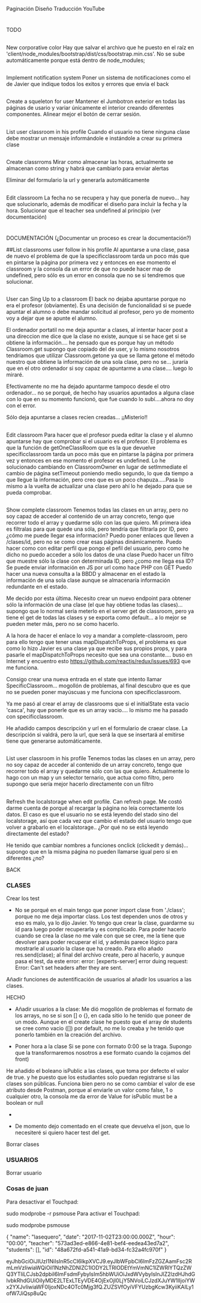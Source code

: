 Paginación
Diseño
Traducción
YouTube

#
TODO

##
New corporative color
Hay que salvar el archivo que he puesto en el raíz en 'client/node_modules/bootstrap/dist/css/bootstrap.min.css'. No se sube automáticamente porque está dentro de node_modules;

##
Implement notification system
Poner un sistema de notificaciones como el de Javier que indique todos los exitos y errores que envia el back

##
Create a squeleton for user
Mantener el Jumbotron exterior en todas las páginas de usario y variar únicamente el interior creando diferentes componentes.
Alinear mejor el botón de cerrar sesión.

##
List user classroom in his profile
Cuando el usuario no tiene ninguna clase debe mostrar un mensaje informándole e instándole a crear su primera clase

##
Create classrroms
Mirar como almacenar las horas, actualmente se almacenan como string y habrá que cambiarlo para enviar alertas

Eliminar del formulario la url y generarla automáticamente

##
Edit classroom
La fecha no se recupera y hay que ponerla de nuevo... hay que solucionarlo, además de modificar el diseño para incluir la fecha y la hora.
Solucionar que el teacher sea undefined al principio (ver documentación)

#
DOCUMENTACIÓN (¿Documentar un proceso es crear la documentación?)

##List classrooms user follow in his profile
Al apuntarse a una clase, pasa de nuevo el problema de que la specificclassroom tarda un poco más que en pintarse la página por primera vez y entonces en ese momento el classroom y la consola da un error de que no puede hacer map de undefined, pero sólo es un error en consola que no se si tendremos que solucionar.

##
User can Sing Up to a classroom
El back no dejaba apuntarse porque no era el profesor (obviamente). Es una decisión de funcionalidad si se puede apuntar el alumno o debe mandar solicitud al profesor, pero yo de momento voy a dejar que se apunte el alumno.

El ordenador portatil no me deja apuntar a clases, al intentar hacer post a una direccion me dice que la clase no existe, aunque si se hace get si se obtiene la información.... he pensado que es porque hay un método Classroom.get supongo que copiado del de user, y lo mismo nosotros tendríamos que utilizar Classroom.getone ya que se llama getone el método nuestro que obtiene la información de una sola clase, pero no se... juraría que en el otro ordenador si soy capaz de apuntarme a una clase.... luego lo miraré.

Efectivamente no me ha dejado apuntarme tampoco desde el otro ordenador... no se porqué, de hecho hay usuarios apuntados a alguna clase con lo que en su momento funcionó, que fue cuando lo subí....ahora no doy con el error.

Sólo deja apuntarse a clases recien creadas... ¡¡Misterio!!

##
Edit classroom
Para hacer que el profesor pueda editar la clase y el alumno apuntarse hay que comprobar si el usuario es el profesor. El problema es que la función de getOneClassRoom que es la que devuelve specificclassroom tarda un poco más que en pintarse la página por primera vez y entonces en ese momento el profesor es undefined. Lo he solucionado cambiando en ClassroomOwner en lugar de setImmediate el cambio de página setTimeout poniendo medio segundo, lo que da tiempo a que llegue la información, pero creo que es un poco chapuza.....Pasa lo mismo a la vuelta de actualizar una clase pero ahí lo he dejado para que se pueda comprobar.

##
Show complete classroom
Tenemos todas las clases en un array, pero no soy capaz de acceder al contenido de un array concreto, tengo que recorrer todo el array y quedarme sólo con las que quiero. Mi primera idea es filtralas para que quede una sóla, pero tendría que filtrarla por ID, pero ¿cómo me puede llegar esa información?
Puedo poner enlaces que lleven a /clases/id, pero no se como crear esas páginas dinámicamente.
Puedo hacer como con editar perfil que pongo el pefil del usuario, pero como he dicho no puedo acceder a sólo los datos de una clase
Puedo hacer un filtro que muestre sólo la clase con determinada ID, pero ¿como me llega esa ID? Se puede enviar información en JS por url como hace PHP con GET
Puedo hacer una nueva consulta a la BBDD y almacenar en el estado la información de una sola clase aunque se almacenaría información redundante en el estado.

Me decido por esta última. Necesito crear un nuevo endpoint para obtener sólo la información de una clase (el que hay obtiene todas las clases)... supongo que lo normal sería meterlo en el server get de classroom, pero ya tiene el get de todas las clases y se exporta como default... a lo mejor se pueden meter más, pero no se como hacerlo.

A la hora de hacer el enlace lo voy a mandar a complete-classroom, pero para ello tengo que tener unas mapDispatchToProps, el problema es que como lo hizo Javier es una clase ya que recibe sus propios props, y para pasarle el mapDispatchToProps necesito que sea una constante.... buso en Internet y encuentro esto https://github.com/reactjs/redux/issues/693 que me funciona.

Consigo crear una nueva entrada en el state que intento llamar SpecificClassroom... mogollón de problemas, al final descubro que es que no se pueden poner mayúscuas y me funciona con specificclassroom.

Ya me pasó al crear el array de classrooms que si el initialState esta vacio 'casca', hay que ponerle que es un array vacio.... lo mismo me ha pasado con specificclassroom.

He añadido campos descripción y url en el formulario de craear clase. La descripción si valdrá, pero la url, que será la que se insertará al emitirse tiene que generarse automáticamente.

##
List user classroom in his profile
Tenemos todas las clases en un array, pero no soy capaz de acceder al contenido de un array concreto, tengo que recorrer todo el array y quedarme sólo con las que quiero. Actualmente lo hago con un map y un selector ternario, que actua como filtro, pero supongo que sería mejor hacerlo directamente con un filtro

##
Refresh the localstorage when edit profile. Can refresh page.
Me costó darme cuenta de porqué al recargar la página no leía correctamente los datos. El caso es que el usuario no se está leyendo del stado sino del localstorage, así que cada vez que cambio el estado del usuario tengo que volver a grabarlo en el localstorage.. ¿Por qué no se está leyendo directamente del estado?








He tenido que cambiar nombres a funciones onclick (clickedit y demás)... supongo que en la misma página no pueden llamarse igual pero si en diferentes ¿no?




BACK
### CLASES
Crear los test
- No se porqué en el main tengo que poner import clase from './class'; porque no me deja importar class.
Los test dependen unos de otros y eso es malo, ya lo dijo Javier.
Yo tengo que crear la clase, guardarme su id para luego poder recuperarla y es complicado.
Para poder hacerlo cuando se crea la clase no me vale con que se cree, me la tiene que devolver para poder recuperar el id, y además parece lógico para mostrarle al usuario la clase que ha creado. Para ello añado res.send(clase); al final del archivo create, pero al hacerlo, y aunque pasa el test, da este error: error: [experts-server] error duing request: Error: Can't set headers after they are sent.

Añadir funciones de autentificación de usuarios al añadir los usuarios a las clases.


HECHO
- Añadir usuarios a la clase:
Me dió mogollón de problemas el formato de los arrays, no se si son [] o {}, en cada sitio lo he tenido que poneer de un modo.
  Aunque en el create clase he puesto que el array de students se cree como vacio ([]) por default, no me lo creaba y he tenido que ponerlo también en la creación del archivo.

- Poner hora a la clase
Si se pone con formato 0:00 se la traga. Supongo que la transformaremos nosotros a ese formato cuando la cojamos del front)

He añadido el boleano isPublic a las clases, que toma por defecto el valor de true. y he puesto que los estudiantes solo puedan registrarse si las clases son públicas. Funciona bien pero no se como cambiar el valor de ese atributo desde Postman, porque al enviarle un valor como false, 1 o cualquier otro, la consola me da error de Value for isPublic must be a boolean or null

-


- De momento dejo comentado en el create que devuelva el json, que lo necesiteré si quiero hacer test del get.




Borrar clases

### USUARIOS
Borrar usuario


### Cosas de juan

Para desactivar el Touchpad:

sudo modprobe -r psmouse
Para activar el Touchpad:

sudo modprobe psmouse


{
  "name": "lasequero",
  "date": "2017-11-02T23:00:00.000Z",
  "hour": "00:00",
  "teacher": "573ad3ed-e866-4e81-bef4-eedea43ed7a2",
  "students": [],
  "id": "48a672fd-a541-41a9-bd34-fc32a4fc970f"
}


eyJhbGciOiJIUzI1NiIsInR5cCI6IkpXVCJ9.eyJlbWFpbCI6ImFzZGZAamFsc2RmLmVzIiwiaWQiOiI1NzNhZDNlZC1lODY2LTRlODEtYmVmNC1lZWRlYTQzZWQ3YTIiLCJsb2dpbiI6ImFsdmFybyIsIm5hbWUiOiJxdWVybyIsInJlZ2lzdHJhdGlvbkRhdGUiOiIyMDE2LTExLTEyVDE4OjExOjI0LjY5NVoiLCJzdXJuYW1lIjoiYWx2YXJvIiwiaWF0IjoxNDc4OTc0Mjg3fQ.ZUZSVfOyiVFYUzbgKcw3KyiiKAILy1ofW7JiQsp8uQc
